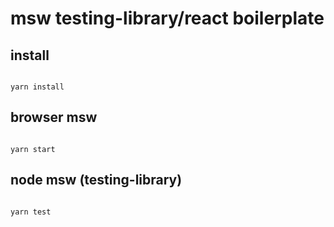 # msw testing-library/react boilerplate

## install

```

yarn install

```

## browser msw
```

yarn start

```


## node msw (testing-library)
```

yarn test

```